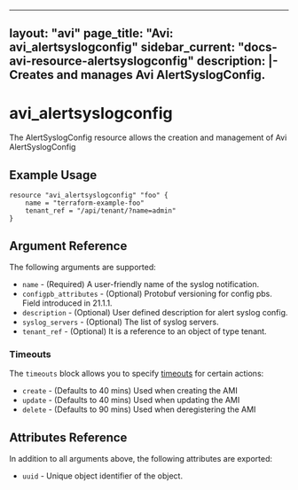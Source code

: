 <!--
    Copyright 2021 VMware, Inc.
    SPDX-License-Identifier: Mozilla Public License 2.0
-->
---
layout: "avi"
page_title: "Avi: avi_alertsyslogconfig"
sidebar_current: "docs-avi-resource-alertsyslogconfig"
description: |-
  Creates and manages Avi AlertSyslogConfig.
---

# avi_alertsyslogconfig

The AlertSyslogConfig resource allows the creation and management of Avi AlertSyslogConfig

## Example Usage

```hcl
resource "avi_alertsyslogconfig" "foo" {
    name = "terraform-example-foo"
    tenant_ref = "/api/tenant/?name=admin"
}
```

## Argument Reference

The following arguments are supported:

* `name` - (Required) A user-friendly name of the syslog notification.
* `configpb_attributes` - (Optional) Protobuf versioning for config pbs. Field introduced in 21.1.1.
* `description` - (Optional) User defined description for alert syslog config.
* `syslog_servers` - (Optional) The list of syslog servers.
* `tenant_ref` - (Optional) It is a reference to an object of type tenant.


### Timeouts

The `timeouts` block allows you to specify [timeouts](https://www.terraform.io/docs/configuration/resources.html#timeouts) for certain actions:

* `create` - (Defaults to 40 mins) Used when creating the AMI
* `update` - (Defaults to 40 mins) Used when updating the AMI
* `delete` - (Defaults to 90 mins) Used when deregistering the AMI

## Attributes Reference

In addition to all arguments above, the following attributes are exported:

* `uuid` -  Unique object identifier of the object.

